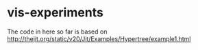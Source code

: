 vis-experiments
===============

The code in here so far is based on http://thejit.org/static/v20/Jit/Examples/Hypertree/example1.html
